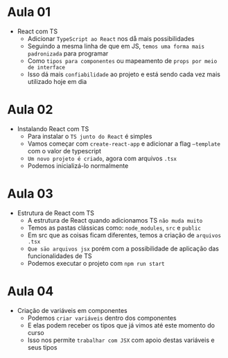 # Aula 01

- React com TS
  - Adicionar `TypeScript ao React` nos då mais possibilidades
  - Seguindo a mesma linha de que em JS, `temos uma forma mais padronizada` para programar
  - Como `tipos para componentes` ou mapeamento de `props por meio de interface`
  - Isso dá mais `confiabilidade` ao projeto e está sendo cada vez mais utilizado hoje em dia

# Aula 02

- Instalando React com TS
  - Para instalar o `TS junto do React` é simples
  - Vamos começar com `create-react-app` e adicionar a flag `—template` com o valor de typescript
  - `Um novo projeto é criado`, agora com arquivos `.tsx`
  - Podemos inicializá-lo normalmente

# Aula 03

- Estrutura de React com TS
  - A estrutura de React quando adicionamos TS `não muda muito`
  - Temos as pastas clássicas como: `node_modules`, `src` e `public`
  - Em src que as coisas ficam diferentes, temos a criação de `arquivos .tsx`
  - `Que säo arquivos jsx` porém com a possibilidade de aplicação das funcionalidades de TS
  - Podemos executar o projeto com `npm run start`

# Aula 04

- Criação de variáveis em componentes
  - Podemos `criar variáveis` dentro dos componentes
  - E elas podem receber os tipos que já vimos até este momento do curso
  - Isso nos permite `trabalhar com JSX` com apoio destas variáveis e seus tipos
